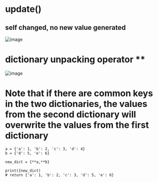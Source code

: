 

# update() 
## self changed, no new value generated

![image](https://user-images.githubusercontent.com/60442877/226208659-df1b4246-300f-4979-923e-adf7c3f35c5e.png)


# dictionary unpacking operator **

![image](https://user-images.githubusercontent.com/60442877/226208957-f3a1d06f-75ca-425e-a7d7-4fc2e8e1d318.png)


# Note that if there are common keys in the two dictionaries, the values from the second dictionary will overwrite the values from the first dictionary

    a = {'a': 1, 'b': 2, 'c': 3, 'd': 4}
    b = {'d': 5, 'e': 6}
    
    new_dict = {**a,**b}
    
    print({new_dict)
    # return {'a': 1, 'b': 2, 'c': 3, 'd': 5, 'e': 6}
    
    
    
